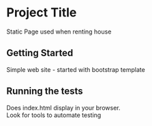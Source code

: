 # Project Title

Static Page used when renting house

## Getting Started

Simple web site - started with bootstrap template


## Running the tests

Does index.html display in your browser.  
Look for tools to automate testing